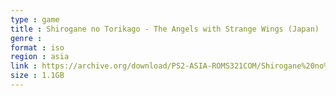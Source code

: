 ```yaml
---
type : game
title : Shirogane no Torikago - The Angels with Strange Wings (Japan)
genre : 
format : iso
region : asia
link : https://archive.org/download/PS2-ASIA-ROMS321COM/Shirogane%20no%20Torikago%20-%20The%20Angels%20with%20Strange%20Wings%20%28Japan%29.7z
size : 1.1GB
---
```

